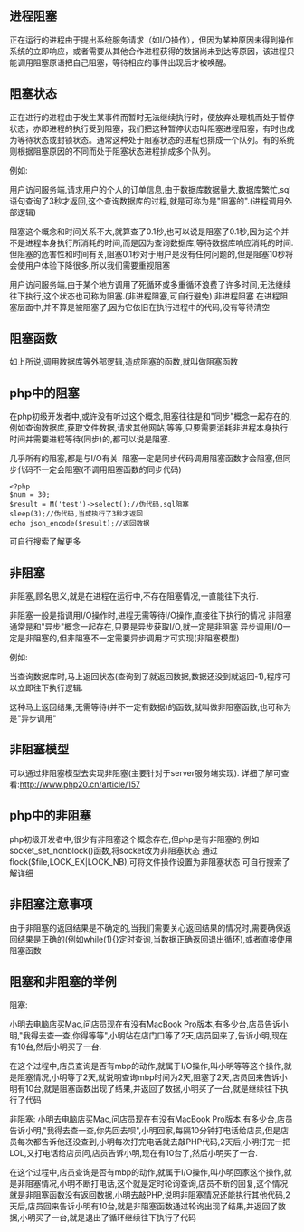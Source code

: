 ## 进程阻塞
正在运行的进程由于提出系统服务请求（如I/O操作），但因为某种原因未得到操作系统的立即响应，或者需要从其他合作进程获得的数据尚未到达等原因，该进程只能调用阻塞原语把自己阻塞，等待相应的事件出现后才被唤醒。

## 阻塞状态
正在进行的进程由于发生某事件而暂时无法继续执行时，便放弃处理机而处于暂停状态，亦即进程的执行受到阻塞，我们把这种暂停状态叫阻塞进程阻塞，有时也成为等待状态或封锁状态。通常这种处于阻塞状态的进程也排成一个队列。有的系统则根据阻塞原因的不同而处于阻塞状态进程排成多个队列。

例如:

用户访问服务端,请求用户的个人的订单信息,由于数据库数据量大,数据库繁忙,sql语句查询了3秒才返回,这个查询数据库的过程,就是可称为是"阻塞的".(进程调用外部逻辑)

阻塞这个概念和时间关系不大,就算查了0.1秒,也可以说是阻塞了0.1秒,因为这个并不是进程本身执行所消耗的时间,而是因为查询数据库,等待数据库响应消耗的时间. 但阻塞的危害性和时间有关,阻塞0.1秒对于用户是没有任何问题的,但是阻塞10秒将会使用户体验下降很多,所以我们需要重视阻塞

用户访问服务端,由于某个地方调用了死循环或多重循环浪费了许多时间,无法继续往下执行,这个状态也可称为阻塞.(非进程阻塞,可自行避免)
非进程阻塞 在进程阻塞层面中,并不算是被阻塞了,因为它依旧在执行进程中的代码,没有等待清空

## 阻塞函数
如上所说,调用数据库等外部逻辑,造成阻塞的函数,就叫做阻塞函数

## php中的阻塞
在php初级开发者中,或许没有听过这个概念,阻塞往往是和"同步"概念一起存在的,例如查询数据库,获取文件数据,请求其他网站,等等,只要需要消耗非进程本身执行时间并需要进程等待(同步)的,都可以说是阻塞.

几乎所有的阻塞,都是与I/O有关.
阻塞一定是同步代码调用阻塞函数才会阻塞,但同步代码不一定会阻塞(不调用阻塞函数的同步代码)
```
<?php
$num = 30;
$result = M('test')->select();//伪代码,sql阻塞
sleep(3);//伪代码,当成执行了3秒才返回
echo json_encode($result);//返回数据
```
可自行搜索了解更多

## 非阻塞
非阻塞,顾名思义,就是在进程在运行中,不存在阻塞情况,一直能往下执行.

非阻塞一般是指调用I/O操作时,进程无需等待I/O操作,直接往下执行的情况 非阻塞通常是和"异步"概念一起存在,只要是异步获取I/O,就一定是非阻塞
异步调用I/O一定是非阻塞的,但非阻塞不一定需要异步调用才可实现(非阻塞模型)

例如:

当查询数据库时,马上返回状态(查询到了就返回数据,数据还没到就返回-1),程序可以立即往下执行逻辑.

这种马上返回结果,无需等待(并不一定有数据)的函数,就叫做非阻塞函数,也可称为是"异步调用"

## 非阻塞模型
可以通过非阻塞模型去实现非阻塞(主要针对于server服务端实现). 详细了解可查看:http://www.php20.cn/article/157

## php中的非阻塞
php初级开发者中,很少有非阻塞这个概念存在,但php是有非阻塞的,例如socket_set_nonblock()函数,将socket改为非阻塞状态
通过flock($file,LOCK_EX|LOCK_NB),可将文件操作设置为非阻塞状态
可自行搜索了解详细

## 非阻塞注意事项
由于非阻塞的返回结果是不确定的,当我们需要关心返回结果的情况时,需要确保返回结果是正确的(例如while(1){}定时查询,当数据正确返回退出循环),或者直接使用阻塞函数

## 阻塞和非阻塞的举例
阻塞:

小明去电脑店买Mac,问店员现在有没有MacBook Pro版本,有多少台,店员告诉小明,"我得去查一查,你得等等",小明站在店门口等了2天,店员回来了,告诉小明,现在有10台,然后小明买了一台.

在这个过程中,店员查询是否有mbp的动作,就属于I/O操作,叫小明等等这个操作,就是阻塞情况,小明等了2天,就说明查询mbp时间为2天,阻塞了2天,店员回来告诉小明有10台,就是阻塞函数出现了结果,并返回了数据,小明买了一台,就是继续往下执行了代码

非阻塞: 小明去电脑店买Mac,问店员现在有没有MacBook Pro版本,有多少台,店员告诉小明,"我得去查一查,你先回去呗",小明回家,每隔10分钟打电话给店员,但是店员每次都告诉他还没查到,小明每次打完电话就去敲PHP代码,2天后,小明打完一把LOL,又打电话给店员问,店员告诉小明,现在有10台了,然后小明买了一台.

在这个过程中,店员查询是否有mbp的动作,就属于I/O操作,叫小明回家这个操作,就是非阻塞情况,小明不断打电话,这个就是定时轮询查询,店员不断的回复,这个情况就是非阻塞函数没有返回数据,小明去敲PHP,说明非阻塞情况还能执行其他代码,2天后,店员回来告诉小明有10台,就是非阻塞函数通过轮询出现了结果,并返回了数据,小明买了一台,就是退出了循环继续往下执行了代码